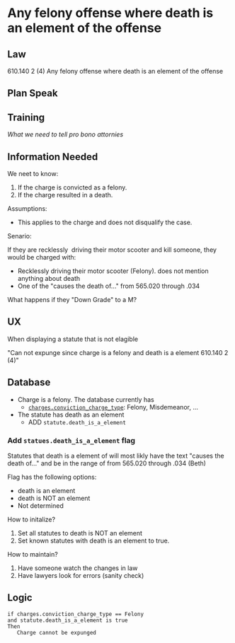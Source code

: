 # Any felony offense where death is an element of the offense

## Law

610.140 2 (4) Any felony offense where death is an element of the offense


## Plan Speak

## Training

*What we need to tell pro bono attornies* 


## Information Needed

We neet to know:

1. If the charge is convicted as a felony.
2. If the charge resulted in a death.  

Assumptions:

* This applies to the charge and does not disqualify the case.
  
Senario:

If they are recklessly  driving their motor scooter and kill someone, they would be charged with:
* Recklessly driving their motor scooter (Felony). does not mention anything about death
* One of the "causes the death of..." from 565.020 through .034

What happens if they "Down Grade" to a M?


## UX

When displaying a statute that is not elagible 

"Can not expunge since charge is a felony and death is a element 610.140 2 (4)"

## Database

* Charge is a felony.  The database currently has 
   * [`charges.conviction_charge_type`](https://github.com/codeforkansascity/clear-my-record-law-codification/tree/main/database-elements): Felony, Misdemeanor, ...
* The statute has death as an element
   * ADD `statute.death_is_a_element`


### Add `statues.death_is_a_element` flag

Statutes that death is a element of will most likly have the text "causes the death of..." and be in the range of from 565.020 through .034 (Beth)

Flag has the following options:

* death is an element
* death is NOT an element
* Not determined

How to initalize?

1. Set all statutes to death is NOT an element
2. Set known statutes with death is an element to true.

How to maintain?

1. Have someone watch the changes in law
2. Have lawyers look for errors (sanity check)

## Logic

```
if charges.conviction_charge_type == Felony
and statute.death_is_a_element is true
Then
   Charge cannot be expunged
```

